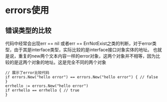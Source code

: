 # errors使用


## 错误类型的比较

代码中经常会出现err == nil 或者err == ErrNotExist之类的判断，对于error类型，由于其是interface类型，实际比较的是interface接口对象实体的地址。
也就是说，重复的new两个文本内容一样的error对象，这两个对象并不相等，因为比较的是这两个对象的地址。这是完全不同的两个对象

```
// 展示了error比较代码
if errors.New("hello error") == errors.New("hello error") { // false
}
errhello := errors.New("hello error")
if errhello == errhello { // true
}
```
